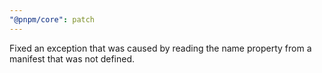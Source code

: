 ```yaml
---
"@pnpm/core": patch
---
```


Fixed an exception that was caused by reading the name property from a manifest that was not defined.
